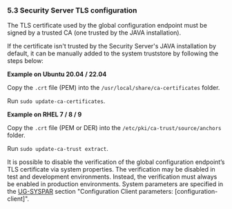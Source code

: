 ### 5.3 Security Server TLS configuration

The TLS certificate used by the global configuration endpoint must be signed by a trusted CA (one trusted by the JAVA installation).

If the certificate isn't trusted by the Security Server's JAVA installation by default, it can be manually added to the system truststore by following the steps below:

**Example on Ubuntu 20.04 / 22.04**

Copy the `.crt` file (PEM) into the `/usr/local/share/ca-certificates` folder.

Run `sudo update-ca-certificates`.

**Example on RHEL 7 / 8 / 9**

Copy the `.crt` file (PEM or DER) into the `/etc/pki/ca-trust/source/anchors` folder.

Run `sudo update-ca-trust extract`.

It is possible to disable the verification of the global configuration endpoint’s TLS certificate via system properties. The verification may be disabled in test and development environments. Instead, the verification must always be enabled in production environments. System parameters are specified in the [UG-SYSPAR](#Ref_UG-SYSPAR) section "Configuration Client parameters: [configuration-client]".